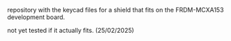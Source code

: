 repository with the keycad files for a shield that fits on the FRDM-MCXA153 development board.

not yet tested if it actually fits. (25/02/2025)
